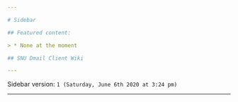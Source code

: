 ```yaml
---

# Sidebar

## Featured content:

> * None at the moment

## SNU Dmail Client Wiki

---
```


Sidebar version: `1 (Saturday, June 6th 2020 at 3:24 pm)`

---

